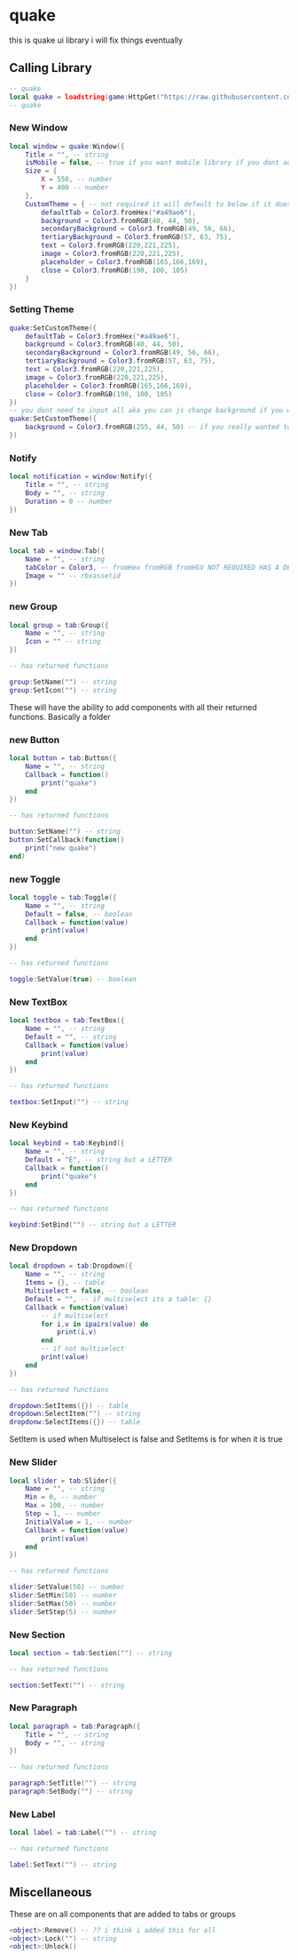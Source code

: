  # quake

this is quake ui library i will fix things eventually

## Calling Library
```lua
-- quake
local quake = loadstring(game:HttpGet("https://raw.githubusercontent.com/idonthaveoneatm/Libraries/normal/quake/src"))()
-- quake
```

### New Window
```lua
local window = quake:Window({
    Title = "", -- string
    isMobile = false, -- true if you want mobile library if you dont add it defaults to false
    Size = {
        X = 550, -- number
        Y = 400 -- number
    },
    CustomTheme = { -- not required it will default to below if it doesn't exist/empty
        defaultTab = Color3.fromHex("#a49ae6"),
        background = Color3.fromRGB(40, 44, 50),
        secondaryBackground = Color3.fromRGB(49, 56, 66),
        tertiaryBackground = Color3.fromRGB(57, 63, 75),
        text = Color3.fromRGB(220,221,225),
        image = Color3.fromRGB(220,221,225),
        placeholder = Color3.fromRGB(165,166,169),
        close = Color3.fromRGB(190, 100, 105)
    }
})
```
### Setting Theme
```lua
quake:SetCustomTheme({
    defaultTab = Color3.fromHex("#a49ae6"),
    background = Color3.fromRGB(40, 44, 50),
    secondaryBackground = Color3.fromRGB(49, 56, 66),
    tertiaryBackground = Color3.fromRGB(57, 63, 75),
    text = Color3.fromRGB(220,221,225),
    image = Color3.fromRGB(220,221,225),
    placeholder = Color3.fromRGB(165,166,169),
    close = Color3.fromRGB(190, 100, 105)
})
-- you dont need to input all aka you can js change background if you want
quake:SetCustomTheme({
    background = Color3.fromRGB(255, 44, 50) -- if you really wanted to
})
```
### Notify
```lua
local notification = window:Notify({
    Title = "", -- string
    Body = "", -- string
    Duration = 0 -- number
})
```
### New Tab
```lua
local tab = window:Tab({
    Name = "", -- string
    tabColor = Color3, -- fromHex fromRGB fromHSV NOT REQUIRED HAS A DEFAULT COLOR
    Image = "" -- rbxassetid
})
```
### new Group
```lua
local group = tab:Group({
    Name = "", -- string
    Icon = "" -- string
})

-- has returned functions

group:SetName("") -- string
group:SetIcon("") -- string
```
These will have the ability to add components with all their returned functions.
Basically a folder
### new Button
```lua
local button = tab:Button({
    Name = "", -- string
    Callback = function()
        print("quake")
    end
})

-- has returned functions

button:SetName("") -- string
button:SetCallback(function()
    print("new quake")
end)
```
### new Toggle
```lua
local toggle = tab:Toggle({
    Name = "", -- string
    Default = false, -- boolean
    Callback = function(value)
        print(value)
    end
})

-- has returned functions

toggle:SetValue(true) -- boolean
```
### New TextBox
```lua
local textbox = tab:TextBox({
    Name = "", -- string
    Default = "", -- string
    Callback = function(value)
        print(value)
    end
})

-- has returned functions

textbox:SetInput("") -- string
```
### New Keybind
```lua
local keybind = tab:Keybind({
    Name = "", -- string
    Default = "E", -- string but a LETTER
    Callback = function()
        print("quake")
    end
})

-- has returned functions

keybind:SetBind("") -- string but a LETTER
```
### New Dropdown
```lua
local dropdown = tab:Dropdown({
    Name = "", -- string
    Items = {}, -- table
    Multiselect = false, -- boolean
    Default = "", -- if multiselect its a table: {}
    Callback = function(value)
        -- if multiselect
        for i,v in ipairs(value) do
            print(i,v)
        end
        -- if not multiselect
        print(value)
    end
})

-- has returned functions

dropdown:SetItems({}) -- table
dropdown:SelectItem("") -- string
dropdonw:SelectItems({}) -- table
```
SetItem is used when Multiselect is false and SetItems is for when it is true
### New Slider
```lua
local slider = tab:Slider({
    Name = "", -- string
    Min = 0, -- number
    Max = 100, -- number
    Step = 1, -- number
    InitialValue = 1, -- number
    Callback = function(value)
        print(value)
    end
})

-- has returned functions

slider:SetValue(50) -- number
slider:SetMin(50) -- number
slider:SetMax(50) -- number
slider:SetStep(5) -- number
```
### New Section
```lua
local section = tab:Section("") -- string

-- has returned functions

section:SetText("") -- string
```
### New Paragraph
```lua
local paragraph = tab:Paragraph({
    Title = "", -- string
    Body = "", -- string
})

-- has returned functions

paragraph:SetTitle("") -- string
paragraph:SetBody("") -- string
```
### New Label
```lua
local label = tab:Label("") -- string

-- has returned functions

label:SetText("") -- string
```
## Miscellaneous
These are on all components that are added to tabs or groups
```lua
<object>:Remove() -- ?? i think i added this for all
<object>:Lock("") -- string
<object>:Unlock()
```
